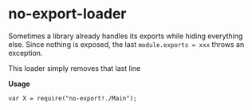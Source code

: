 # no-export-loader
Sometimes a library already handles its exports while hiding everything else. Since nothing is exposed, the last `module.exports = xxx` throws an exception.

This loader simply removes that last line


**Usage**

``
var X = require("no-export!./Main");
``
